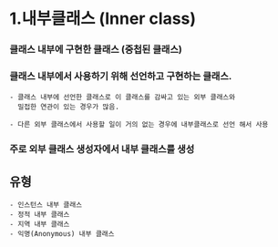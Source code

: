 1.내부클래스 (Inner class)
==========================
### 클래스 내부에 구현한 클래스 (중첩된 클래스)
### 클래스 내부에서 사용하기 위해 선언하고 구현하는 클래스.
    - 클래스 내부에 선언한 클래스로 이 클래스를 감싸고 있는 외부 클래스와  
      밀접한 연관이 있는 경우가 많음.

    - 다른 외부 클래스에서 사용할 일이 거의 없는 경우에 내부클래스로 선언 해서 사용

### 주로 외부 클래스 생성자에서 내부 클래스를 생성
## 유형
    - 인스턴스 내부 클래스
    - 정적 내부 클래스
    - 지역 내부 클래스
    - 익명(Anonymous) 내부 클래스
